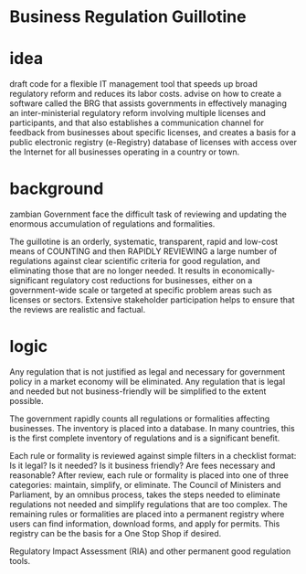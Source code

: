 # Business Regulation Guillotine

# idea
draft code for a flexible IT management tool that speeds up broad regulatory reform and reduces its labor costs. advise on how to create a software called the BRG that assists governments in effectively managing an inter-ministerial regulatory reform involving multiple licenses and participants, and that also establishes a communication channel for feedback from businesses about specific licenses, and creates a basis for a public electronic registry (e-Registry) database of licenses with access over the Internet for all businesses operating in a country or town.

# background
zambian Government face the difficult task of reviewing and updating the enormous accumulation of regulations and formalities.

The guillotine is an orderly, systematic, transparent, rapid and low-cost means of COUNTING and then RAPIDLY REVIEWING a large number of regulations against clear scientific criteria for good regulation, and eliminating those that are no longer needed. 
It results in economically-significant regulatory cost reductions for businesses, either on a government-wide scale or targeted at specific problem areas such as licenses or sectors. Extensive stakeholder participation helps to ensure that the reviews are realistic and factual.

# logic

Any regulation that is not justified as legal and necessary for government policy in a market economy will be eliminated. Any regulation that is legal and needed but not business-friendly will be simplified to the extent possible.

The government rapidly counts all regulations or formalities affecting businesses. The inventory is placed into a database. In many countries, this is the first complete inventory of regulations and is a significant benefit.

Each rule or formality is reviewed against simple filters in a checklist format:
Is it legal?
Is it needed?
Is it business friendly?
Are fees necessary and reasonable?
After review, each rule or formality is placed into one of three categories: maintain, simplify, or eliminate.
The Council of Ministers and Parliament, by an omnibus process, takes the steps needed to eliminate regulations not needed and simplify regulations that are too complex.
The remaining rules or formalities are placed into a permanent registry where users can find information, download forms, and apply for permits. This registry can be the basis for a One Stop Shop if desired.



Regulatory Impact Assessment (RIA) and other permanent good regulation tools.

